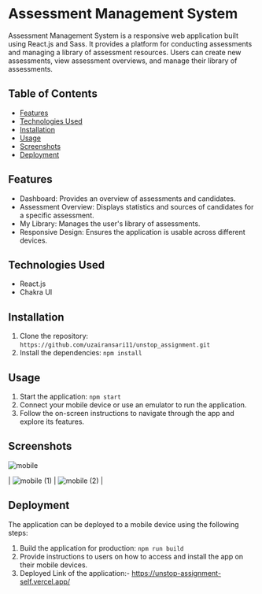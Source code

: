 # Assessment Management System

Assessment Management System is a responsive web application built using React.js and Sass. It provides a platform for conducting assessments and managing a library of assessment resources. Users can create new assessments, view assessment overviews, and manage their library of assessments.

## Table of Contents

- [Features](#features)
- [Technologies Used](#technologies-used)
- [Installation](#installation)
- [Usage](#usage)
- [Screenshots](#screenshots)
- [Deployment](#deployment)

## Features

- Dashboard: Provides an overview of assessments and candidates.
- Assessment Overview: Displays statistics and sources of candidates for a specific assessment.
- My Library: Manages the user's library of assessments.
- Responsive Design: Ensures the application is usable across different devices.

## Technologies Used

- React.js
- Chakra UI

## Installation

1. Clone the repository: `https://github.com/uzairansari11/unstop_assignment.git`
2. Install the dependencies: `npm install`

## Usage

1. Start the application: `npm start`
2. Connect your mobile device or use an emulator to run the application.
3. Follow the on-screen instructions to navigate through the app and explore its features.

## Screenshots

![mobile](https://github.com/uzairansari11/unstop_assignment/assets/112272822/0221dade-1b26-4076-959b-7b3469c9bc3c)




|  ![mobile (1)](https://github.com/uzairansari11/unstop_assignment/assets/112272822/f9749c89-6eb0-4a31-a610-2bf75c658059) | ![mobile (2)](https://github.com/uzairansari11/unstop_assignment/assets/112272822/3a56edaa-903a-4924-8792-bbbf73108b4f) |



## Deployment

The application can be deployed to a mobile device using the following steps:

1. Build the application for production: `npm run build`
2. Provide instructions to users on how to access and install the app on their mobile devices.
3. Deployed Link of the application:- https://unstop-assignment-self.vercel.app/
